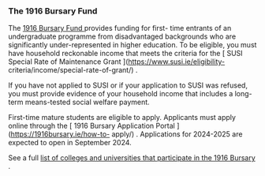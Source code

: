 ###  **The 1916 Bursary Fund**

The [ 1916 Bursary Fund ](https://1916bursary.ie/) provides funding for first-
time entrants of an undergraduate programme from disadvantaged backgrounds who
are significantly under-represented in higher education. To be eligible, you
must have household reckonable income that meets the criteria for the [ SUSI
Special Rate of Maintenance Grant ](https://www.susi.ie/eligibility-
criteria/income/special-rate-of-grant/) .

If you have not applied to SUSI or if your application to SUSI was refused,
you must provide evidence of your household income that includes a long-term
means-tested social welfare payment.

First-time mature students are eligible to apply. Applicants must apply online
through the [ 1916 Bursary Application Portal ](https://1916bursary.ie/how-to-
apply/) . Applications for 2024-2025 are expected to open in September 2024.

See a full [ list of colleges and universities that participate in the 1916
Bursary ](https://1916bursary.ie/participating-colleges) .
